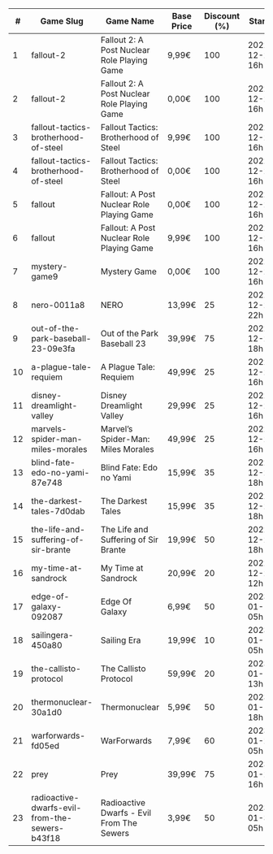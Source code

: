|#|Game Slug|Game Name|Base Price|Discount (%)|Starts|Ends|
|---|---|---|---|---|---|---|
|1|fallout-2|Fallout 2: A Post Nuclear Role Playing Game|9,99€|100|2022-12-22 16h|2022-12-23 16h|
|2|fallout-2|Fallout 2: A Post Nuclear Role Playing Game|0,00€|100|2022-12-22 16h|2022-12-23 16h|
|3|fallout-tactics-brotherhood-of-steel|Fallout Tactics: Brotherhood of Steel|9,99€|100|2022-12-22 16h|2022-12-23 16h|
|4|fallout-tactics-brotherhood-of-steel|Fallout Tactics: Brotherhood of Steel|0,00€|100|2022-12-22 16h|2022-12-23 16h|
|5|fallout|Fallout: A Post Nuclear Role Playing Game|0,00€|100|2022-12-22 16h|2022-12-23 16h|
|6|fallout|Fallout: A Post Nuclear Role Playing Game|9,99€|100|2022-12-22 16h|2022-12-23 16h|
|7|mystery-game9|Mystery Game|0,00€|100|2022-12-23 16h|2022-12-24 16h|
|8|nero-0011a8|NERO|13,99€|25|2022-12-23 22h|2022-12-30 22h|
|9|out-of-the-park-baseball-23-09e3fa|Out of the Park Baseball 23|39,99€|75|2022-12-22 18h|2023-01-05 13h|
|10|a-plague-tale-requiem|A Plague Tale: Requiem|49,99€|25|2022-12-22 16h|2023-01-05 16h|
|11|disney-dreamlight-valley|Disney Dreamlight Valley|29,99€|25|2022-12-22 16h|2023-01-05 16h|
|12|marvels-spider-man-miles-morales|Marvel’s Spider-Man: Miles Morales|49,99€|25|2022-12-22 16h|2023-01-05 16h|
|13|blind-fate-edo-no-yami-87e748|Blind Fate: Edo no Yami|15,99€|35|2022-12-22 18h|2023-01-05 18h|
|14|the-darkest-tales-7d0dab|The Darkest Tales|15,99€|35|2022-12-22 18h|2023-01-05 18h|
|15|the-life-and-suffering-of-sir-brante|The Life and Suffering of Sir Brante|19,99€|50|2022-12-22 18h|2023-01-05 18h|
|16|my-time-at-sandrock|My Time at Sandrock|20,99€|20|2022-12-23 12h|2023-01-06 12h|
|17|edge-of-galaxy-092087|Edge Of Galaxy|6,99€|50|2023-01-10 05h|2023-01-17 05h|
|18|sailingera-450a80|Sailing Era|19,99€|10|2023-01-12 05h|2023-01-19 05h|
|19|the-callisto-protocol|The Callisto Protocol|59,99€|20|2023-01-12 13h|2023-01-19 13h|
|20|thermonuclear-30a1d0|Thermonuclear|5,99€|50|2023-01-17 18h|2023-01-24 18h|
|21|warforwards-fd05ed|WarForwards|7,99€|60|2023-01-24 05h|2023-01-31 05h|
|22|prey|Prey|39,99€|75|2023-01-24 16h|2023-01-31 16h|
|23|radioactive-dwarfs-evil-from-the-sewers-b43f18|Radioactive Dwarfs - Evil From The Sewers|3,99€|50|2023-01-31 05h|2023-02-07 05h|
